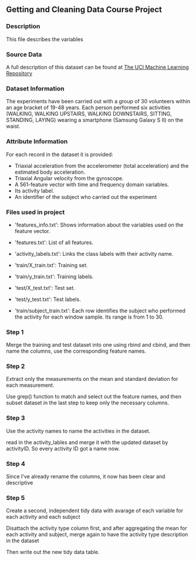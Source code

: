 
## Getting and Cleaning Data Course Project

### Description
This file describes the variables

### Source Data
A full description of this dataset can be found at [The UCI Machine Learning Repository](http://archive.ics.uci.edu/ml/datasets/Human+Activity+Recognition+Using+Smartphones)

### Dataset Information
The experiments have been carried out with a group of 30 volunteers within an age bracket of 19-48 years. Each person performed six activities (WALKING, WALKING UPSTAIRS, WALKING DOWNSTAIRS, SITTING, STANDING, LAYING) wearing a smartphone (Samsung Galaxy S II) on the waist.


### Attribute Information
For each record in the dataset it is provided: 
- Triaxial acceleration from the accelerometer (total acceleration) and the estimated body acceleration. 
- Triaxial Angular velocity from the gyroscope. 
- A 561-feature vector with time and frequency domain variables. 
- Its activity label. 
- An identifier of the subject who carried out the experiment

### Files used in project
- 'features_info.txt': Shows information about the variables used on the feature vector.

- 'features.txt': List of all features.

- 'activity_labels.txt': Links the class labels with their activity name.

- 'train/X_train.txt': Training set.

- 'train/y_train.txt': Training labels.

- 'test/X_test.txt': Test set.

- 'test/y_test.txt': Test labels.

- 'train/subject_train.txt': Each row identifies the subject who performed the activity for each window sample. Its range is from 1 to 30. 

### Step 1
Merge the training and test dataset into one using rbind and cbind, and then name the columns, use the corresponding feature names.

### Step 2
Extract only the measurements on the mean and standard deviation for each measurement. 

Use grep() function to match and select out the feature names, and then subset dataset in the last step to keep only the necessary columns.

### Step 3
Use the activity names to name the activities in the dataset.

read in the activity_lables and merge it with the updated dataset by activityID. So every activity ID got a name now.

### Step 4
Since I've already rename the columns, it now has been clear and descriptive

### Step 5
Create a second, independent tidy data with avarage of each variable for each activity and each subject

Disattach the activity type column first, and after aggregating the mean for each activity and subject, merge again to have the activity type description in the dataset

Then write out the new tidy data table.

